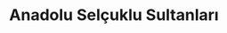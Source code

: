 ---
order: 4
title:  "Anadolu Selçuklu Sultanları"
img: "assets/images/slides/2.jpg"
mobile-img: "assets/images/slides/2m.jpg"
href: "kitaplar/anadolu-selcuklu-sultanlari"
target: "" # _blank
---